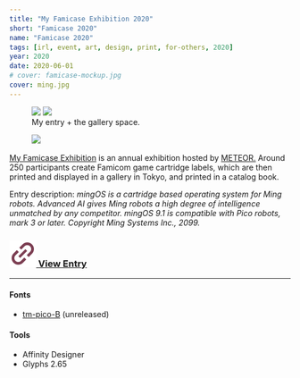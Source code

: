 ```yaml
---
title: "My Famicase Exhibition 2020"
short: "Famicase 2020"
name: "Famicase 2020"
tags: [irl, event, art, design, print, for-others, 2020]
year: 2020
date: 2020-06-01
# cover: famicase-mockup.jpg
cover: ming.jpg
---
```


<figure>
  <div class="img2">
    <img src="{{ site.baseurl }}/assets/img/ming.jpg">
    <img src="{{ site.baseurl }}/assets/img/fami.jpg">
  </div>
  <figcaption>
    My entry + the gallery space.
  </figcaption>
</figure>

<figure class="float right">
  <img src="{{ site.baseurl }}/assets/img/famicase-mockup.png">
  <!-- <figcaption>
    mingOS cartridge in detail.
  </figcaption> -->
</figure>

[My Famicase Exhibition](http://famicase.com/) is an annual exhibition hosted by [METEOR.](https://super-meteor.com/) Around 250 participants create Famicom game cartridge labels, which are then printed and displayed in a gallery in Tokyo, and printed in a catalog book.

Entry description: *mingOS is a cartridge based operating system for Ming robots. Advanced AI gives Ming robots a high degree of intelligence unmatched by any competitor. mingOS 9.1 is compatible with Pico robots, mark 3 or later. Copyright Ming Systems Inc., 2099.*

<h3>
  <a target="_blank" href="https://famicase.com/20/softs/096.html" class="clean button"><img src="/assets/symbols/link.svg" class="icon"/> View Entry</a>
</h3>

* * *

#### Fonts
- [tm-pico-B](/work/type/#pico-b) (unreleased)

#### Tools
- Affinity Designer
- Glyphs 2.65